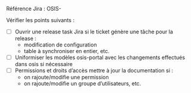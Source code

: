 Référence Jira : OSIS-

Vérifier les points suivants : 
- [ ] Ouvrir une release task Jira si le ticket génère une tâche pour la release : 
    - modification de configuration
    - table à synchroniser en entier, etc.
- [ ] Uniformiser les modèles osis-portal avec les changements effectués dans osis si nécessaire
- [ ] Permissions et droits d’accès mettre à jour la documentation si : 
    - on rajoute/modifie une permission
    - on rajoute/modifie un groupe d’utilisateurs, etc.
